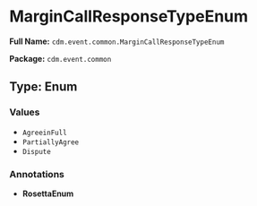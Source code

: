 # MarginCallResponseTypeEnum

**Full Name:** `cdm.event.common.MarginCallResponseTypeEnum`

**Package:** `cdm.event.common`

## Type: Enum

### Values

- `AgreeinFull`
- `PartiallyAgree`
- `Dispute`
### Annotations

- **RosettaEnum**

